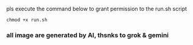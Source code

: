 pls execute the command below to grant permission to the run.sh script
```
chmod +x run.sh 
```
### all image are generated by AI, thsnks to grok & gemini